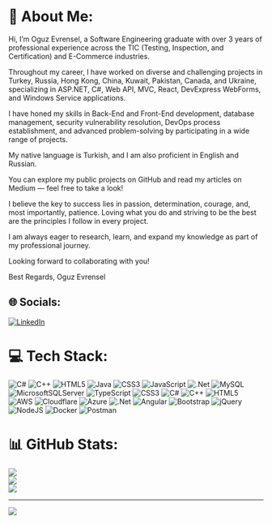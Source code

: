 # 💫 About Me:
Hi, I’m Oguz Evrensel, a Software Engineering graduate with over 3 years of professional experience across the TIC (Testing, Inspection, and Certification) and E-Commerce industries.

Throughout my career, I have worked on diverse and challenging projects in Turkey, Russia, Hong Kong, China, Kuwait, Pakistan, Canada, and Ukraine, specializing in ASP.NET, C#, Web API, MVC, React, DevExpress WebForms, and Windows Service applications.

I have honed my skills in Back-End and Front-End development, database management, security vulnerability resolution, DevOps process establishment, and advanced problem-solving by participating in a wide range of projects.

My native language is Turkish, and I am also proficient in English and Russian.

You can explore my public projects on GitHub and read my articles on Medium — feel free to take a look!

I believe the key to success lies in passion, determination, courage, and, most importantly, patience.
Loving what you do and striving to be the best are the principles I follow in every project.

I am always eager to research, learn, and expand my knowledge as part of my professional journey.

Looking forward to collaborating with you!

Best Regards,
Oguz Evrensel


## 🌐 Socials:
[![LinkedIn](https://img.shields.io/badge/LinkedIn-%230077B5.svg?logo=linkedin&logoColor=white)](https://linkedin.com/in/https://www.linkedin.com/in/oguz-evrensel-9375391a9/) 

# 💻 Tech Stack:
![C#](https://img.shields.io/badge/c%23-%23239120.svg?style=for-the-badge&logo=c-sharp&logoColor=white) ![C++](https://img.shields.io/badge/c++-%2300599C.svg?style=for-the-badge&logo=c%2B%2B&logoColor=white) ![HTML5](https://img.shields.io/badge/html5-%23E34F26.svg?style=for-the-badge&logo=html5&logoColor=white) ![Java](https://img.shields.io/badge/java-%23ED8B00.svg?style=for-the-badge&logo=java&logoColor=white) ![CSS3](https://img.shields.io/badge/css3-%231572B6.svg?style=for-the-badge&logo=css3&logoColor=white) ![JavaScript](https://img.shields.io/badge/javascript-%23323330.svg?style=for-the-badge&logo=javascript&logoColor=%23F7DF1E) ![.Net](https://img.shields.io/badge/.NET-5C2D91?style=for-the-badge&logo=.net&logoColor=white) ![MySQL](https://img.shields.io/badge/mysql-%2300f.svg?style=for-the-badge&logo=mysql&logoColor=white) ![MicrosoftSQLServer](https://img.shields.io/badge/Microsoft%20SQL%20Sever-CC2927?style=for-the-badge&logo=microsoft%20sql%20server&logoColor=white) ![TypeScript](https://img.shields.io/badge/typescript-%23007ACC.svg?style=for-the-badge&logo=typescript&logoColor=white) ![CSS3](https://img.shields.io/badge/css3-%231572B6.svg?style=for-the-badge&logo=css3&logoColor=white) ![C#](https://img.shields.io/badge/c%23-%23239120.svg?style=for-the-badge&logo=c-sharp&logoColor=white) ![C++](https://img.shields.io/badge/c++-%2300599C.svg?style=for-the-badge&logo=c%2B%2B&logoColor=white) ![HTML5](https://img.shields.io/badge/html5-%23E34F26.svg?style=for-the-badge&logo=html5&logoColor=white) ![AWS](https://img.shields.io/badge/AWS-%23FF9900.svg?style=for-the-badge&logo=amazon-aws&logoColor=white) ![Cloudflare](https://img.shields.io/badge/Cloudflare-F38020?style=for-the-badge&logo=Cloudflare&logoColor=white) ![Azure](https://img.shields.io/badge/azure-%230072C6.svg?style=for-the-badge&logo=azure-devops&logoColor=white) ![.Net](https://img.shields.io/badge/.NET-5C2D91?style=for-the-badge&logo=.net&logoColor=white) ![Angular](https://img.shields.io/badge/angular-%23DD0031.svg?style=for-the-badge&logo=angular&logoColor=white) ![Bootstrap](https://img.shields.io/badge/bootstrap-%23563D7C.svg?style=for-the-badge&logo=bootstrap&logoColor=white) ![jQuery](https://img.shields.io/badge/jquery-%230769AD.svg?style=for-the-badge&logo=jquery&logoColor=white) ![NodeJS](https://img.shields.io/badge/node.js-6DA55F?style=for-the-badge&logo=node.js&logoColor=white) ![Docker](https://img.shields.io/badge/docker-%230db7ed.svg?style=for-the-badge&logo=docker&logoColor=white) ![Postman](https://img.shields.io/badge/Postman-FF6C37?style=for-the-badge&logo=postman&logoColor=white)
# 📊 GitHub Stats:
![](https://github-readme-stats.vercel.app/api?username=oguzevrensel&theme=default&hide_border=false&include_all_commits=true&count_private=true)<br/>
![](https://github-readme-streak-stats.herokuapp.com/?user=oguzevrensel&theme=default&hide_border=false)<br/>
![](https://github-readme-stats.vercel.app/api/top-langs/?username=oguzevrensel&theme=default&hide_border=false&include_all_commits=true&count_private=true&layout=compact)

---
[![](https://visitcount.itsvg.in/api?id=oguzevrensel&icon=0&color=0)](https://visitcount.itsvg.in)

<!-- Proudly created with GPRM ( https://gprm.itsvg.in ) -->
